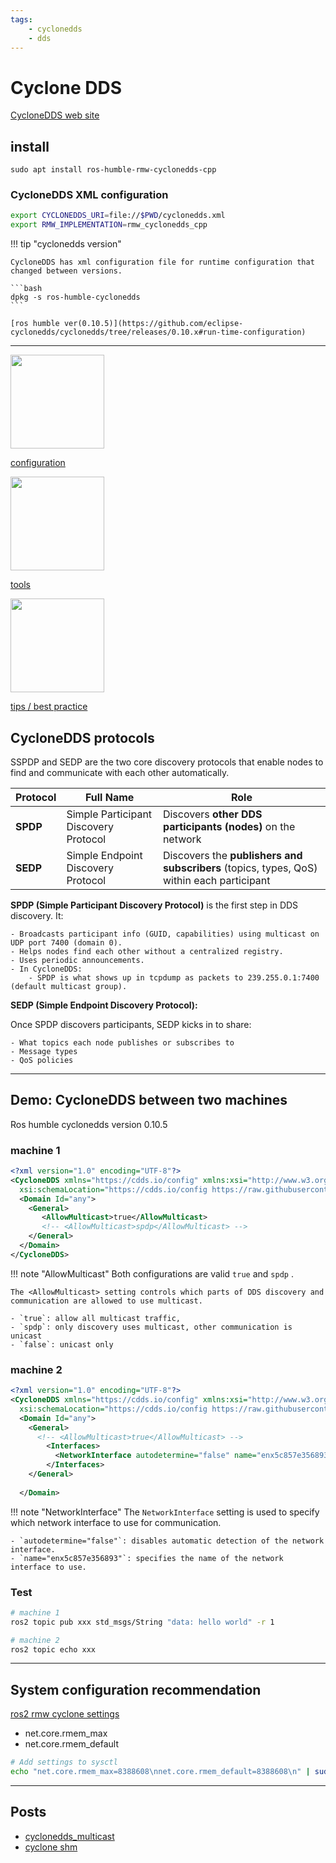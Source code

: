 ```yaml
---
tags:
    - cyclonedds
    - dds
---
```



# Cyclone DDS
[CycloneDDS web site](https://cyclonedds.io/)

## install

```
sudo apt install ros-humble-rmw-cyclonedds-cpp
```


### CycloneDDS XML configuration

```bash
export CYCLONEDDS_URI=file://$PWD/cyclonedds.xml
export RMW_IMPLEMENTATION=rmw_cyclonedds_cpp
```

!!! tip "cyclonedds version"
    
    CycloneDDS has xml configuration file for runtime configuration that changed between versions.

    ```bash
    dpkg -s ros-humble-cyclonedds
    ```

    [ros humble ver(0.10.5)](https://github.com/eclipse-cyclonedds/cyclonedds/tree/releases/0.10.x#run-time-configuration)
     
---

<div class="grid-container">
    <div class="grid-item">
            <a href="tutorials">
                <img src=""  width="150" height="150"/>
                <p>configuration</p>
            </a>
        </div>
        <div class="grid-item">
             <a href="cyclonedds_tools">
                <img src=""  width="150" height="150">
                <p>tools</p>
            </a>
        </div>
    <div class="grid-item">
          <a href="cyclonedds_tips">
                <img src=""  width="150" height="150">
                <p>tips / best practice</p>
            </a>
    </div>
</div>

## CycloneDDS protocols

SSPDP and SEDP are the two core discovery protocols that enable nodes to find and communicate with each other automatically.

| Protocol | Full Name                             | Role                                                                                      |
| -------- | ------------------------------------- | ----------------------------------------------------------------------------------------- |
| **SPDP** | Simple Participant Discovery Protocol | Discovers **other DDS participants (nodes)** on the network                               |
| **SEDP** | Simple Endpoint Discovery Protocol    | Discovers the **publishers and subscribers** (topics, types, QoS) within each participant |


**SPDP (Simple Participant Discovery Protocol)**
is the first step in DDS discovery. It:

    - Broadcasts participant info (GUID, capabilities) using multicast on UDP port 7400 (domain 0).
    - Helps nodes find each other without a centralized registry.
    - Uses periodic announcements.
    - In CycloneDDS:
        - SPDP is what shows up in tcpdump as packets to 239.255.0.1:7400 (default multicast group).

**SEDP (Simple Endpoint Discovery Protocol):**

Once SPDP discovers participants, SEDP kicks in to share:

    - What topics each node publishes or subscribes to
    - Message types
    - QoS policies



---

## Demo: CycloneDDS between two machines
Ros humble cyclonedds version 0.10.5

### machine 1

```xml title="cyclonedds.xml"
<?xml version="1.0" encoding="UTF-8"?>
<CycloneDDS xmlns="https://cdds.io/config" xmlns:xsi="http://www.w3.org/2001/XMLSchema-instance"
  xsi:schemaLocation="https://cdds.io/config https://raw.githubusercontent.com/eclipse-cyclonedds/cyclonedds/master/etc/cyclonedds.xsd">
  <Domain Id="any">
    <General>
       <AllowMulticast>true</AllowMulticast>
       <!-- <AllowMulticast>spdp</AllowMulticast> -->
    </General>
  </Domain>
</CycloneDDS>

```

!!! note "AllowMulticast"
    Both configurations are valid `true` and `spdp` .

    The <AllowMulticast> setting controls which parts of DDS discovery and communication are allowed to use multicast.

    - `true`: allow all multicast traffic,
    - `spdp`: only discovery uses multicast, other communication is unicast
    - `false`: unicast only
     

### machine 2

```xml title="cyclonedds.xml"
<?xml version="1.0" encoding="UTF-8"?>
<CycloneDDS xmlns="https://cdds.io/config" xmlns:xsi="http://www.w3.org/2001/XMLSchema-instance"
  xsi:schemaLocation="https://cdds.io/config https://raw.githubusercontent.com/eclipse-cyclonedds/cyclonedds/master/etc/cyclonedds.xsd">
  <Domain Id="any">
    <General>
      <!-- <AllowMulticast>true</AllowMulticast> -->
        <Interfaces>
          <NetworkInterface autodetermine="false" name="enx5c857e356893"/>
        </Interfaces>
    </General>
  
  </Domain>

```
!!! note "NetworkInterface"
    The `NetworkInterface` setting is used to specify which network interface to use for communication. 

    - `autodetermine="false"`: disables automatic detection of the network interface.
    - `name="enx5c857e356893"`: specifies the name of the network interface to use.

    
     


### Test

```bash
# machine 1
ros2 topic pub xxx std_msgs/String "data: hello world" -r 1
```

```bash
# machine 2
ros2 topic echo xxx
```

---

## System configuration recommendation
[ros2 rmw cyclone settings](https://github.com/ros2/rmw_cyclonedds?tab=readme-ov-file#performance-recommendations)

- net.core.rmem_max
- net.core.rmem_default

```bash
# Add settings to sysctl 
echo "net.core.rmem_max=8388608\nnet.core.rmem_default=8388608\n" | sudo tee /etc/sysctl.d/60-cyclonedds.conf
```



---

## Posts

- [cyclonedds_multicast](cyclonedds_multicast.md)
- [cyclone shm](cyclinedds_shm.md)